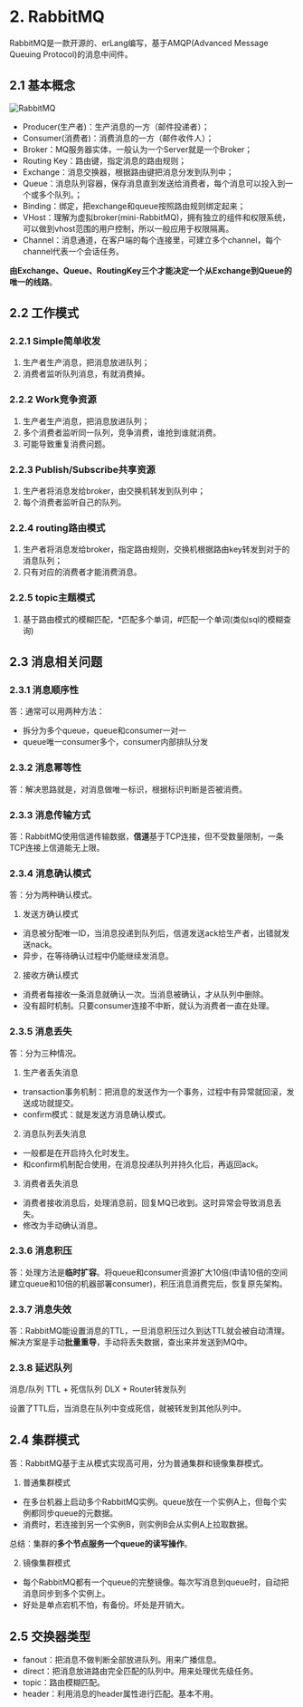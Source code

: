 # 2. RabbitMQ
RabbitMQ是一款开源的、erLang编写，基于AMQP(Advanced Message Queuing Protocol)的消息中间件。

## 2.1 基本概念

![RabbitMQ](555720EEEF034AC2967FE4B3F413C74E)
- Producer(生产者)：生产消息的一方（邮件投递者）；
- Consumer(消费者)：消费消息的一方（邮件收件人）；
- Broker：MQ服务器实体，一般认为一个Server就是一个Broker；
- Routing Key：路由键，指定消息的路由规则；
- Exchange：消息交换器，根据路由键把消息分发到队列中；
- Queue：消息队列容器，保存消息直到发送给消费者，每个消息可以投入到一个或多个队列。；
- Binding：绑定，把exchange和queue按照路由规则绑定起来；
- VHost：理解为虚拟broker(mini-RabbitMQ)，拥有独立的组件和权限系统，可以做到vhost范围的用户控制，所以一般应用于权限隔离。
- Channel：消息通道，在客户端的每个连接里，可建立多个channel，每个channel代表一个会话任务。

**由Exchange、Queue、RoutingKey三个才能决定一个从Exchange到Queue的唯一的线路**。

## 2.2 工作模式
### 2.2.1 Simple简单收发
1. 生产者生产消息，把消息放进队列；
2. 消费者监听队列消息，有就消费掉。

### 2.2.2 Work竞争资源
1. 生产者生产消息，把消息放进队列；
2. 多个消费者监听同一队列，竞争消费，谁抢到谁就消费。
3. 可能导致重复消费问题。

### 2.2.3 Publish/Subscribe共享资源
1. 生产者将消息发给broker，由交换机转发到队列中；
2. 每个消费者监听自己的队列。

### 2.2.4 routing路由模式
1. 生产者将消息发给broker，指定路由规则，交换机根据路由key转发到对于的消息队列；
2. 只有对应的消费者才能消费消息。

### 2.2.5 topic主题模式
1. 基于路由模式的模糊匹配，*匹配多个单词，#匹配一个单词(类似sql的模糊查询)

## 2.3 消息相关问题
### 2.3.1 消息顺序性
答：通常可以用两种方法：
- 拆分为多个queue，queue和consumer一对一
- queue唯一consumer多个，consumer内部排队分发

### 2.3.2 消息幂等性
答：解决思路就是，对消息做唯一标识，根据标识判断是否被消费。
### 2.3.3 消息传输方式
答：RabbitMQ使用信道传输数据，**信道**基于TCP连接，但不受数量限制，一条TCP连接上信道能无上限。

### 2.3.4 消息确认模式
答：分为两种确认模式。
1. 发送方确认模式
- 消息被分配唯一ID，当消息投递到队列后，信道发送ack给生产者，出错就发送nack。
- 异步，在等待确认过程中仍能继续发消息。
2. 接收方确认模式
- 消费者每接收一条消息就确认一次。当消息被确认，才从队列中删除。
- 没有超时机制。只要consumer连接不中断，就认为消费者一直在处理。

### 2.3.5 消息丢失
答：分为三种情况。
1. 生产者丢失消息
- transaction事务机制：把消息的发送作为一个事务，过程中有异常就回滚，发送成功就提交。
- confirm模式：就是发送方消息确认模式。
2. 消息队列丢失消息
- 一般都是在开启持久化时发生。
- 和confirm机制配合使用，在消息投递队列并持久化后，再返回ack。
3. 消费者丢失消息
-  消费者接收消息后，处理消息前，回复MQ已收到。这时异常会导致消息丢失。
-  修改为手动确认消息。


### 2.3.6 消息积压
答：处理方法是**临时扩容**。将queue和consumer资源扩大10倍(申请10倍的空间建立queue和10倍的机器部署consumer)，积压消息消费完后，恢复原先架构。

### 2.3.7 消息失效
答：RabbitMQ能设置消息的TTL，一旦消息积压过久到达TTL就会被自动清理。解决方案是手动**批量重导**，手动将丢失数据，查出来并发送到MQ中。

### 2.3.8 延迟队列
消息/队列 TTL + 死信队列 DLX + Router转发队列

设置了TTL后，当消息在队列中变成死信，就被转发到其他队列中。

## 2.4 集群模式
答：RabbitMQ基于主从模式实现高可用，分为普通集群和镜像集群模式。
1. 普通集群模式
- 在多台机器上启动多个RabbitMQ实例。queue放在一个实例A上，但每个实例都同步queue的元数据。
- 消费时，若连接到另一个实例B，则实例B会从实例A上拉取数据。

总结：集群的**多个节点服务一个queue的读写操作**。

2. 镜像集群模式
- 每个RabbitMQ都有一个queue的完整镜像。每次写消息到queue时，自动把消息同步到多个实例上。
- 好处是单点宕机不怕，有备份。坏处是开销大。


## 2.5 交换器类型
- fanout：把消息不做判断全部放进队列。用来广播信息。
- direct：把消息放进路由完全匹配的队列中。用来处理优先级任务。
- topic：路由模糊匹配。
- header：利用消息的header属性进行匹配。基本不用。